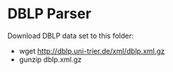 # DBLP Parser

Download DBLP data set to this folder:

* wget http://dblp.uni-trier.de/xml/dblp.xml.gz
* gunzip dblp.xml.gz

